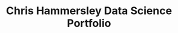 ---
# Homepage
type: widget_page

# Homepage is headless, other widget pages are not.
headless: true

# Page title
title: Chris Hammersley Data Science Portfolio
# Page type - we want a landing page (such as a homepage)
#type: landing

# Your landing page sections - add as many different content blocks as you like
sections:
  - block: markdown
    id: section-1
    content:
      title: Section 1
      subtitle: A subtitle
      text: Add any **markdown** formatted content here - text, images, videos, galleries - and even HTML code!
  - block: markdown
    id: section-2
    content:
      title: Section 2
      subtitle: A subtitle
      text: Add your Section 2 content here...
---